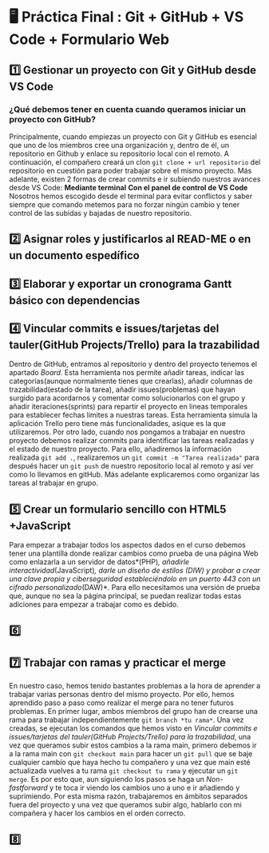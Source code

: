 # 🖥️ Práctica Final : Git + GitHub + VS Code + Formulario Web

## 1️⃣ Gestionar un proyecto con Git y GitHub desde VS Code

 ### ¿Qué debemos tener en cuenta cuando queramos iniciar un proyecto con GitHub?
  Principalmente, cuando empiezas un proyecto con Git y GitHub es esencial que uno de los miembros cree una organización y, dentro de él, un repositorio en Github y enlace su repositorio local con el remoto. A continuación, el compañero creará un clon `git clone + url repositorio` del repositorio en cuestión para poder trabajar sobre el mismo proyecto. 
   Más adelante, existen 2 formas de crear commits e ir subiendo nuestros avances desde VS Code:
   **Mediante terminal**
   **Con el panel de control de VS Code**
    Nosotros hemos escogido desde el terminal para evitar conflictos y saber siempre que comando metemos para no forzar ningún cambio y tener control de las subidas y bajadas de nuestro repositorio.
    



## 2️⃣ Asignar roles y justificarlos al READ-ME o en un documento espedífico


## 3️⃣ Elaborar y exportar un cronograma Gantt básico con dependencias

## 4️⃣ Vincular commits e issues/tarjetas del tauler(GitHub Projects/Trello) para la trazabilidad
 Dentro de GitHub, entramos al repositorio y dentro del proyecto tenemos el apartado *Board*. Esta herramienta nos permite añadir tareas, indicar las categorías(aunque normalmente tienes que crearlas), añadir columnas de trazabilidad(estado de la tarea), añadir issues(problemas) que hayan surgido para acordarnos y comentar como solucionarlos con el grupo y añadir iteraciones(sprints) para repartir el proyecto en lineas temporales para establecer fechas límites a nuestras tareas. 
  Esta herramienta simula la aplicación Trello pero tiene más funcionalidades, asique es la que utilizaremos.
   Por otro lado, cuando nos pongamos a trabajar en nuestro proyecto debemos realizar commits para identificar las tareas realizadas y el estado de nuestro proyecto. Para ello, añadiremos la información realizada `git add .`, realizaremos un `git commit -m "Tarea realizada"` para después hacer un `git push` de nuestro repositorio local al remoto y así ver como lo llevamos en gitHub. Más adelante explicaremos como organizar las tareas al trabajar en grupo. 

## 5️⃣ Crear un formulario sencillo con HTML5 +JavaScript
 Para empezar a trabajar todos los aspectos dados en el curso debemos tener una plantilla donde realizar cambios como prueba de una página Web como enlazarla a un servidor de datos*(PHP)*, añadirle interactividad*(JavaScript)*, darle un diseño de estilos *(DIW)* y probar a crear una clave propia y ciberseguridad estableciéndolo en un puerto 443 con un cifrado personalizado*(DAW)*.
  Para ello necesitamos una versión de prueba que, aunque no sea la página principal, se puedan realizar todas estas adiciones para empezar a trabajar como es debido.

## 6️⃣

## 7️⃣ Trabajar con ramas y practicar el merge
 En nuestro caso, hemos tenido bastantes problemas a la hora de aprender a trabajar varias personas dentro del mismo proyecto. Por ello, hemos aprendido paso a paso como realizar el merge para no tener futuros problemas. En primer lugar, ambos miembros del grupo han de crearse una rama para trabajar independientemente `git branch *tu rama*`. Una vez creadas, se ejecutan los comandos que hemos visto en  *Vincular commits e issues/tarjetas del tauler(GitHub Projects/Trello) para la trazabilidad*, una vez que queramos subir estos cambios a la rama main, primero debemos ir a la rama main con `git checkout main` para hacer un `git pull` que se baje cualquier cambio que haya hecho tu compañero y una vez que main esté actualizada vuelves a tu rama `git checkout tu rama` y ejecutar un `git merge`. Es por esto que, aun siguiendo los pasos se haga un *Non-fastforward* y te toca ir viendo los cambios uno a uno e ir añadiendo y suprimiendo. Por esta misma razón, trabajaremos en ámbitos separados fuera del proyecto y una vez que queramos subir algo, hablarlo con mi compañera y hacer los cambios en el orden correcto.
## 8️⃣